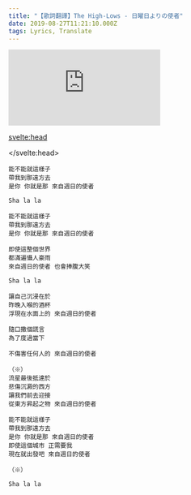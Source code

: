 ```yaml
---
title: "【歌詞翻譯】The High-Lows - 日曜日よりの使者"
date: 2019-08-27T11:21:10.000Z
tags: Lyrics, Translate
---
```


<iframe id="video" src="https://www.youtube.com/embed/3uIzx6w8OEo" title="YouTube video player" frameborder="0" allow="accelerometer; autoplay; clipboard-write; encrypted-media; gyroscope; picture-in-picture" allowfullscreen></iframe>

<svelte:head>
  <script src="../subtitle/youtube.external.subtitle.min.js"></script>
  <script src="../subtitle/subtitles.parser.js"></script>
</svelte:head>

<script>
  import { onMount } from 'svelte';
  let subfile = '../subtitle/the-high-lows-messenger-from-sunday.srt'
  onMount(() => {
    var loadSRT = function(url, callback) {
      var httpRequest = new XMLHttpRequest();
      httpRequest.onreadystatechange = function() {
        if (httpRequest.readyState === XMLHttpRequest.DONE) {
          var subtitles = parser.fromSrt(httpRequest.responseText, true);
          for (var i in subtitles) {
            subtitles[i] = {
              start : (subtitles[i].startTime / 1000),
              end   : (subtitles[i].endTime / 1000),
              text  : subtitles[i].text
            };
          }
          callback(subtitles);
        }
      };
      httpRequest.open('GET', url, true);
      httpRequest.send(null);
    };
    loadSRT(subfile, function(subtitles) {
      var youtubeExternalSubtitle = new YoutubeExternalSubtitle.Subtitle(document.getElementById('video'), subtitles);
    });
  })
</script>

```
能不能就這樣子
帶我到那遠方去
是你 你就是那 來自週日的使者

Sha la la

能不能就這樣子
帶我到那遠方去
是你 你就是那 來自週日的使者

即使這整個世界
都滿遍懾人豪雨
來自週日的使者 也會捧腹大笑

Sha la la

讓自己沉浸在於
昨晚入喉的酒杯
浮現在水面上的 來自週日的使者

隨口撒個謊言
為了度過當下

不傷害任何人的 來自週日的使者

（※）
流星最後抵達於
悲傷沉澱的西方
讓我們前去迎接
從東方昇起之物 來自週日的使者

能不能就這樣子
帶我到那遠方去
是你 你就是那 來自週日的使者
即使這個城市 正需要我
現在就出發吧 來自週日的使者

（※）

Sha la la
```